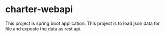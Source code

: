# charter-webapi
This project is spring boot application. 
This project is to load json data for file and exposte the data as rest api. 
